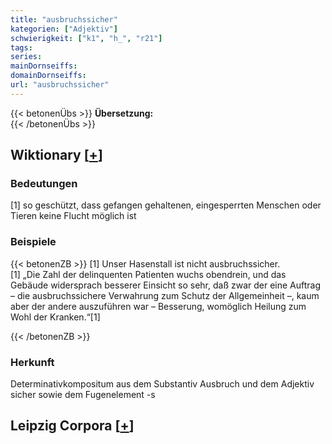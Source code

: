 ```yaml
---
title: "ausbruchssicher"
kategorien: ["Adjektiv"]
schwierigkeit: ["k1", "h_", "r21"]
tags:
series:
mainDornseiffs:
domainDornseiffs:
url: "ausbruchssicher"
---
```


{{< betonenÜbs >}}
**Übersetzung:**  
{{< /betonenÜbs >}}

## Wiktionary [[+](https://de.wiktionary.org/wiki/ausbruchssicher)]

### Bedeutungen
[1] so geschützt, dass gefangen gehaltenen, eingesperrten Menschen oder Tieren keine Flucht möglich ist  

### Beispiele
{{< betonenZB >}}
[1] Unser Hasenstall ist nicht ausbruchssicher.  
[1] „Die Zahl der delinquenten Patienten wuchs obendrein, und das Gebäude widersprach besserer Einsicht so sehr, daß zwar der eine Auftrag – die ausbruchssichere Verwahrung zum Schutz der Allgemeinheit –, kaum aber der andere auszuführen war – Besserung, womöglich Heilung zum Wohl der Kranken.“[1]  

{{< /betonenZB >}}
### Herkunft
Determinativkompositum aus dem Substantiv Ausbruch und dem Adjektiv sicher sowie dem Fugenelement -s  


## Leipzig Corpora [[+](https://corpora.uni-leipzig.de/en/res?word=ausbruchssicher&corpusId=deu_newscrawl-public_2018)]

